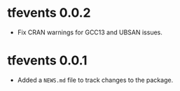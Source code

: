 # tfevents 0.0.2

* Fix CRAN warnings for GCC13 and UBSAN issues.

# tfevents 0.0.1

* Added a `NEWS.md` file to track changes to the package.
